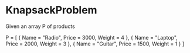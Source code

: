 # KnapsackProblem

Given an array P of products

P = [ 
	{ Name = "Radio", Price = 3000, Weight = 4 }, 
	{ Name = "Laptop", Price = 2000, Weight = 3 }, 
	{ Name = "Guitar", Price = 1500, Weight = 1 } 
]